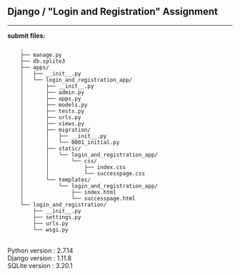 ## Django / "Login and Registration" Assignment

----

**submit files:**<br />

```
    .
    ├── manage.py
    ├── db.splite3
    ├── apps/
    │   ├── __init__.py
    │   └── login_and_registration_app/
    │       ├── __init__.py
    │       ├── admin.py
    │       ├── apps.py
    │       ├── models.py
    │       ├── tests.py
    │       ├── urls.py
    │       ├── views.py
    │       ├── migration/
    │       │   ├── __init__.py
    │       │   └── 0001_initial.py
    │       ├── static/
    │       │   └── login_and_registration_app/
    │       │       └── css/
    │       │           ├── index.css
    │       │           └── successpage.css
    │       └── templates/
    │           └── login_and_registration_app/
    │               ├── index.html
    │               └── successpage.html
    └── login_and_registration/
        ├── __init__.py
        ├── settings.py
        ├── urls.py
        └── wsgi.py

```

<br />
Python version : 2.7.14<br />
Django version : 1.11.8<br />
SQLite version : 3.20.1<br />
<br />
